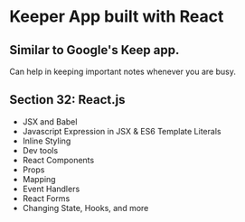 # Keeper App built with React

## Similar to Google's Keep app.
Can help in keeping important notes whenever you are busy.


## Section 32: React.js
- JSX and Babel
- Javascript Expression in JSX & ES6 Template Literals
- Inline Styling
- Dev tools 
- React Components
- Props
- Mapping
- Event Handlers
- React Forms
- Changing State, Hooks, and more


